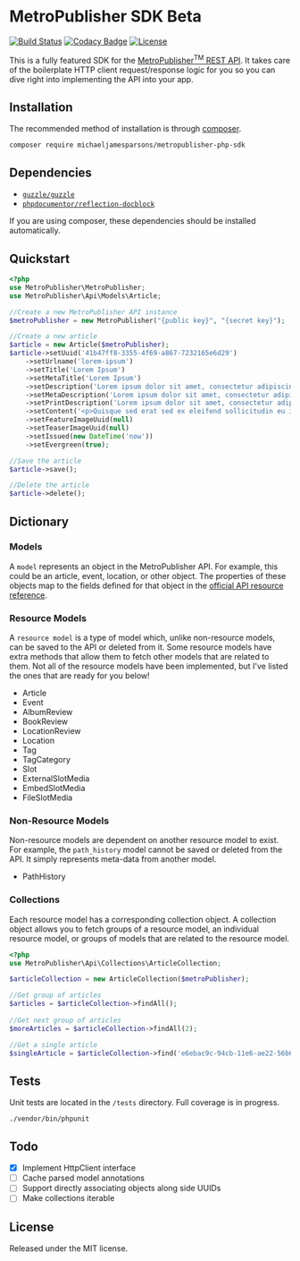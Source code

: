 
# MetroPublisher SDK Beta

[![Build Status](https://travis-ci.org/MichaelJamesParsons/MetroPublisher-PHP-SDK.svg?branch=version-0.x)](https://travis-ci.org/MichaelJamesParsons/MetroPublisher-PHP-SDK) [![Codacy Badge](https://api.codacy.com/project/badge/Grade/634ce9c10a5b469bb8e3efc985454796)](https://www.codacy.com/app/mjay-parsons/MetroPublisher-PHP-API?utm_source=github.com&amp;utm_medium=referral&amp;utm_content=MichaelJamesParsons/MetroPublisher-PHP-API&amp;utm_campaign=Badge_Grade) [![License](https://poser.pugx.org/michaeljamesparsons/metropublisher-php-sdk/license)](https://packagist.org/packages/michaeljamesparsons/metropublisher-php-sdk)

This is a fully featured SDK for the [MetroPublisher<sup>TM</sup> REST API](https://api.metropublisher.com/index.html). It takes care of the boilerplate HTTP client request/response logic for you so you can dive right into implementing the API into your app.

## Installation

The recommended method of installation is through [composer](https://getcomposer.org).

    composer require michaeljamesparsons/metropublisher-php-sdk

## Dependencies

* [`guzzle/guzzle`](https://github.com/guzzle/guzzle)
* [`phpdocumentor/reflection-docblock`](https://github.com/phpDocumentor/ReflectionDocBlock)

If you are using composer, these dependencies should be installed automatically.

## Quickstart

```php
<?php
use MetroPublisher\MetroPublisher;
use MetroPublisher\Api\Models\Article;

//Create a new MetroPublisher API instance
$metroPublisher = new MetroPublisher("{public key}", "{secret key}");

//Create a new article
$article = new Article($metroPublisher);
$article->setUuid('41b47ff8-3355-4f69-a867-7232165e6d29')
    ->setUrlname('lorem-ipsum')
    ->setTitle('Lorem Ipsum')
    ->setMetaTitle('Lorem Ipsum')
    ->setDescription('Lorem ipsum dolor sit amet, consectetur adipiscing elit.')
    ->setMetaDescription('Lorem ipsum dolor sit amet, consectetur adipiscing elit.')
    ->setPrintDescription('Lorem ipsum dolor sit amet, consectetur adipiscing elit.')
    ->setContent('<p>Quisque sed erat sed ex eleifend sollicitudin eu id ligula.</p>')
    ->setFeatureImageUuid(null)
    ->setTeaserImageUuid(null)
    ->setIssued(new DateTime('now'))
    ->setEvergreen(true);

//Save the article
$article->save();

//Delete the article
$article->delete();
```

## Dictionary

### Models
A `model` represents an object in the MetroPublisher API. For example, this could be an article, event, location, or other object. The properties of these objects map to the fields defined for that object in the [official API resource reference](https://api.metropublisher.com/resources/index.html).

### Resource Models
A `resource model` is a type of model which, unlike non-resource models, can be saved to the API or deleted from it. Some resource models have extra methods that allow them to fetch other models that are related to them. Not all of the resource models have been implemented, but I've listed the ones that are ready for you below!

* Article
* Event
* AlbumReview
* BookReview
* LocationReview
* Location
* Tag
* TagCategory
* Slot
* ExternalSlotMedia
* EmbedSlotMedia
* FileSlotMedia

### Non-Resource Models
Non-resource models are dependent on another resource model to exist. For example, the `path_history` model cannot be saved or deleted from the API. It simply represents meta-data from another model.

* PathHistory

### Collections

Each resource model has a corresponding collection object. A collection object allows you to fetch groups of a resource model, an individual resource model, or groups of models that are related to the resource model.

```php
<?php
use MetroPublisher\Api\Collections\ArticleCollection;

$articleCollection = new ArticleCollection($metroPublisher);

//Get group of articles
$articles = $articleCollection->findAll();
    
//Get next group of articles
$moreArticles = $articleCollection->findAll(2);

//Get a single article
$singleArticle = $articleCollection->find('e6ebac9c-94cb-11e6-ae22-56b6b6499611');
```

## Tests
Unit tests are located in the `/tests` directory. Full coverage is in progress.

    ./vendor/bin/phpunit

## Todo
- [x] Implement HttpClient interface
- [ ] Cache parsed model annotations
- [ ] Support directly associating objects along side UUIDs
- [ ] Make collections iterable

## License

 Released under the MIT license.